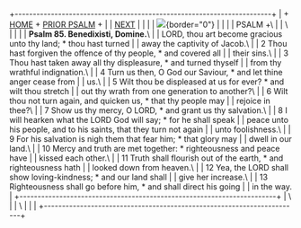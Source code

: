 +-----------------------------------------------------------------------+
| \+ [HOME](../index.html) + [PRIOR PSALM](Ps84.html) +                 |
| [NEXT](Ps86.html)                                                     |
|                                                                       |
| ![](http://stats.superstats.com/b/ss/DAVIDMCMANNES/1){border="0"}     |
|                                                                       |
| PSALM +\                                                              |
| \                                                                     |
|                                                                       |
| **Psalm 85. Benedixisti, Domine.**\                                   |
| LORD, thou art become gracious unto thy land; \* thou hast turned     |
| away the captivity of Jacob.\                                         |
| 2 Thou hast forgiven the offence of thy people, \* and covered all    |
| their sins.\                                                          |
| 3 Thou hast taken away all thy displeasure, \* and turned thyself     |
| from thy wrathful indignation.\                                       |
| 4 Turn us then, O God our Saviour, \* and let thine anger cease from  |
| us.\                                                                  |
| 5 Wilt thou be displeased at us for ever? \* and wilt thou stretch    |
| out thy wrath from one generation to another?\                        |
| 6 Wilt thou not turn again, and quicken us, \* that thy people may    |
| rejoice in thee?\                                                     |
| 7 Show us thy mercy, O LORD, \* and grant us thy salvation.\          |
| 8 I will hearken what the LORD God will say; \* for he shall speak    |
| peace unto his people, and to his saints, that they turn not again    |
| unto foolishness.\                                                    |
| 9 For his salvation is nigh them that fear him; \* that glory may     |
| dwell in our land.\                                                   |
| 10 Mercy and truth are met together: \* righteousness and peace have  |
| kissed each other.\                                                   |
| 11 Truth shall flourish out of the earth, \* and righteousness hath   |
| looked down from heaven.\                                             |
| 12 Yea, the LORD shall show loving-kindness; \* and our land shall    |
| give her increase.\                                                   |
| 13 Righteousness shall go before him, \* and shall direct his going   |
| in the way.                                                           |
+-----------------------------------------------------------------------+
| \                                                                     |
| \                                                                     |
| [](http://www.episcopalnet.org/DBS/DOR.html)                          |
+-----------------------------------------------------------------------+

